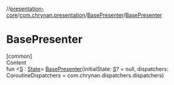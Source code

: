 //[presentation-core](../../../index.md)/[com.chrynan.presentation](../index.md)/[BasePresenter](index.md)/[BasePresenter](-base-presenter.md)



# BasePresenter  
[common]  
Content  
fun <[S](index.md) : [State](../-state/index.md)> [BasePresenter](-base-presenter.md)(initialState: [S](index.md)? = null, dispatchers: CoroutineDispatchers = com.chrynan.dispatchers.dispatchers)  



